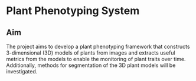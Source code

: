 # Plant Phenotyping System

## Aim
The project aims to develop a plant phenotyping framework that constructs 3-dimensional
(3D) models of plants from images and extracts useful metrics from the models to enable
the monitoring of plant traits over time. Additionally, methods for segmentation of the 3D
plant models will be investigated.
